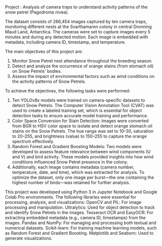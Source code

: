 Project : Analysis of camera traps to understand activity patterns of the snow petrel (Pagodroma nivea).

The dataset consists of 266,454 images captured by ten camera traps, monitoring different nests at the Svarthamaren colony in central Dronning Maud Land, Antarctica. The cameras were set to capture images every 5 minutes and during any detected motion. Each image is embedded with metadata, including camera ID, timestamp, and temperature.

The main objectives of this project are:
1. Monitor Snow Petrel nest attendance throughout the breeding season.
2. Detect and analyze the occurrence of orange stains (from stomach oil) on Snow Petrels' bodies.
3. Assess the impact of environmental factors such as wind conditions on the activity patterns of Snow Petrels.


To achieve the objectives, the following tasks were performed:
1. Ten YOLOv8x models were trained on camera-specific datasets to detect Snow Petrels. The Computer Vision Annotation Tool (CVAT) was used to create a labeled training set, which is essential for object detection tasks to ensure accurate model training and performance.
2. Color Space Conversion for Stain Detection: Images were converted from BGR to HSV color space to isolate and detect orange stomach oil stains on the Snow Petrels. The hue range was set to 10–30, saturation to 20–255, and brightness (value) to 150–255 to capture the orange spectrum effectively. 
3. Random Forest and Gradient Boosting Models: Two models were developed to assess feature relevance between wind components (U and V) and bird activity. These models provided insights into how wind conditions influenced Snow Petrel presence in the colony.
4. Additionally, each image contains metadata (camera number, temperature, date, and time), which was extracted for analysis. To optimize the dataset, only one image per burst—the one containing the highest number of birds—was retained for further analysis.

This project was developed using Python 3 in Jupyter Notebook and Google Colab Pro environments. The following libraries were essential for processing, analysis, and visualizations:
OpenCV and PIL: For image processing and manipulation.
Ultralytics: Used for object detection to track and identify Snow Petrels in the images.
Tesseract OCR and EasyOCR: For extracting embedded metadata (e.g., camera ID, timestamps) from the images.
Pandas and NumPy: For managing and processing both textual and numerical datasets.
Scikit-learn: For training machine learning models, such as Random Forest and Gradient Boosting.
Matplotlib and Seaborn: Used to generate visualizations.
